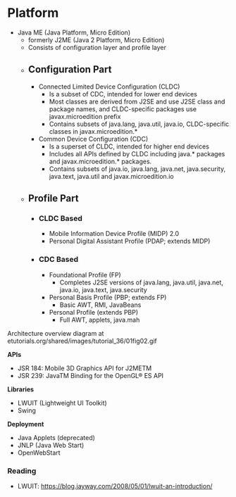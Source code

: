 # Platform
- Java ME (Java Platform, Micro Edition)
	- formerly J2ME (Java 2 Platform, Micro Edition)
	- Consists of configuration layer and profile layer
	- ## Configuration Part
		- Connected Limited Device Configuration (CLDC)
			- Is a subset of CDC, intended for lower end devices
			- Most classes are derived from J2SE and use J2SE class and package names, and CLDC-specific packages use javax.microedition prefix
			- Contains subsets of java.lang, java.util, java.io, CLDC-specific classes in javax.microedition.*
		- Common Device Configuration (CDC)
			- Is a superset of CLDC, intended for higher end devices
			- Includes all APIs defined by CLDC including java.* packages and javax.microedition.* packages.
			- Contains subsets of java.io, java.lang, java.net, java.security, java.text, java.util and javax.microedition.io
	- ## Profile Part
		- ### CLDC Based
			- Mobile Information Device Profile (MIDP) 2.0
			- Personal Digital Assistant Profile (PDAP; extends MIDP)
		- ### CDC Based
			- Foundational Profile (FP)
				- Completes J2SE versions of java.lang, java.util, java.net, java.io, java.text, java.security
			- Personal Basis Profile (PBP; extends FP)
				- Basic AWT, RMI, JavaBeans
			- Personal Profile (extends PBP)
				- Full AWT, applets, java.mah

Architecture overview diagram at etutorials.org/shared/images/tutorial_36/01fig02.gif

**APIs**
- JSR 184: Mobile 3D Graphics API for J2METM
- JSR 239: JavaTM Binding for the OpenGL® ES API

**Libraries**
- LWUIT (Lightweight UI Toolkit)
- Swing

**Deployment**
- Java Applets (deprecated)
- JNLP (Java Web Start)
- OpenWebStart

### Reading
- LWUIT: https://blog.jayway.com/2008/05/01/lwuit-an-introduction/